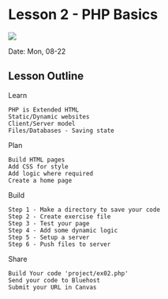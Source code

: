 # Lesson 2 - PHP Basics
![](image)

Date: Mon, 08-22

## Lesson Outline

Learn

    PHP is Extended HTML
    Static/Dynamic websites
    Client/Server model
    Files/Databases - Saving state

Plan

    Build HTML pages
    Add CSS for style
    Add logic where required
    Create a home page

Build

    Step 1 - Make a directory to save your code
    Step 2 - Create exercise file
    Step 3 - Test your page
    Step 4 - Add some dynamic logic
    Step 5 - Setup a server
    Step 6 - Push files to server

Share

    Build Your code 'project/ex02.php'
    Send your code to Bluehost
    Submit your URL in Canvas


